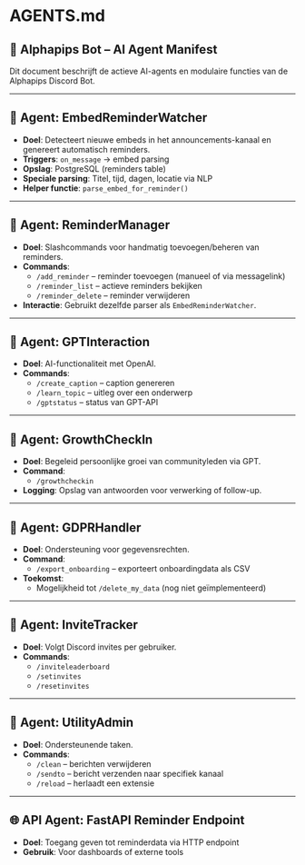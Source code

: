 # AGENTS.md

## 🧠 Alphapips Bot – AI Agent Manifest

Dit document beschrijft de actieve AI-agents en modulaire functies van de Alphapips Discord Bot.

---

## 📣 Agent: EmbedReminderWatcher

- **Doel**: Detecteert nieuwe embeds in het announcements-kanaal en genereert automatisch reminders.
- **Triggers**: `on_message` → embed parsing
- **Opslag**: PostgreSQL (reminders table)
- **Speciale parsing**: Titel, tijd, dagen, locatie via NLP
- **Helper functie**: `parse_embed_for_reminder()`

---

## 🧾 Agent: ReminderManager

- **Doel**: Slashcommands voor handmatig toevoegen/beheren van reminders.
- **Commands**:
  - `/add_reminder` – reminder toevoegen (manueel of via messagelink)
  - `/reminder_list` – actieve reminders bekijken
  - `/reminder_delete` – reminder verwijderen
- **Interactie**: Gebruikt dezelfde parser als `EmbedReminderWatcher`.

---

## 🚀 Agent: GPTInteraction

- **Doel**: AI-functionaliteit met OpenAI.
- **Commands**:
  - `/create_caption` – caption genereren
  - `/learn_topic` – uitleg over een onderwerp
  - `/gptstatus` – status van GPT-API

---

## 🌱 Agent: GrowthCheckIn

- **Doel**: Begeleid persoonlijke groei van communityleden via GPT.
- **Command**:
  - `/growthcheckin`
- **Logging**: Opslag van antwoorden voor verwerking of follow-up.

---

## 🔐 Agent: GDPRHandler

- **Doel**: Ondersteuning voor gegevensrechten.
- **Command**:
  - `/export_onboarding` – exporteert onboardingdata als CSV
- **Toekomst**:
  - Mogelijkheid tot `/delete_my_data` (nog niet geïmplementeerd)

---

## 🧮 Agent: InviteTracker

- **Doel**: Volgt Discord invites per gebruiker.
- **Commands**:
  - `/inviteleaderboard`
  - `/setinvites`
  - `/resetinvites`

---

## 🔄 Agent: UtilityAdmin

- **Doel**: Ondersteunende taken.
- **Commands**:
  - `/clean` – berichten verwijderen
  - `/sendto` – bericht verzenden naar specifiek kanaal
  - `/reload` – herlaadt een extensie

---

## 🌐 API Agent: FastAPI Reminder Endpoint

- **Doel**: Toegang geven tot reminderdata via HTTP endpoint
- **Gebruik**: Voor dashboards of externe tools